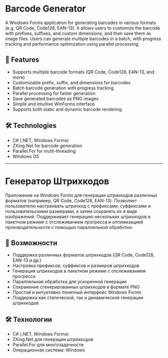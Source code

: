 # Barcode Generator

A Windows Forms application for generating barcodes in various formats (e.g. QR Code, Code128, EAN-13). It allows users to customize the barcode with prefixes, suffixes, and custom dimensions, and then save them as image files. Users can generate multiple barcodes in a batch, with progress tracking and performance optimization using parallel processing.

## 🚀 Features
- Supports multiple barcode formats (QR Code, Code128, EAN-13, and more)
- Customizable prefix, suffix, and dimensions for barcodes
- Batch barcode generation with progress tracking
- Parallel processing for faster generation
- Save generated barcodes as PNG images
- Simple and intuitive WinForms interface
- Supports both static and dynamic barcode rendering

## 🛠 Technologies
- C# (.NET, Windows Forms)
- ZXing.Net for barcode generation
- Parallel.For for multi-threading
- Windows OS

---

# Генератор Штрихкодов

Приложение на Windows Forms для генерации штрихкодов различных форматов (например, QR Code, Code128, EAN-13). Позволяет пользователю настраивать штрихкод с префиксами, суффиксами и пользовательскими размерами, а затем сохранять их в виде изображений. Поддерживает генерацию нескольких штрихкодов в пакетном режиме с отслеживанием прогресса и оптимизацией производительности с помощью параллельной обработки.

## 🚀 Возможности
- Поддержка различных форматов штрихкодов (QR Code, Code128, EAN-13 и др.)
- Настройка префиксов, суффиксов и размеров штрихкодов
- Генерация штрихкодов в пакетном режиме с отслеживанием прогресса
- Параллельная обработка для ускоренной генерации
- Сохранение сгенерированных штрихкодов в формате PNG
- Простой и интуитивно понятный интерфейс Windows Forms
- Поддержка как статической, так и динамической генерации штрихкодов

## 🛠 Технологии
- C# (.NET, Windows Forms)
- ZXing.Net для генерации штрихкодов
- Parallel.For для многозадачности
- Операционная система: Windows
